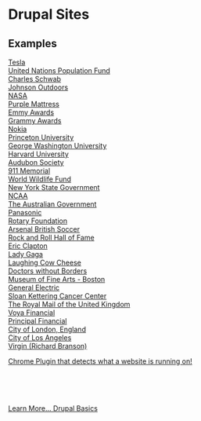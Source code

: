 
# Drupal Sites
## Examples 

[Tesla](https://www.tesla.com/)<br>
[United Nations Population Fund](https://www.unfpa.org/)<br>
[Charles Schwab](https://www.schwab.com/)<br>
[Johnson Outdoors](https://www.johnsonoutdoors.com/us)<br>
[NASA](https://www.nasa.gov/)<br>
[Purple Mattress](https://purple.com/)<br>
[Emmy Awards](https://www.emmys.com/)<br>
[Grammy Awards](https://www.grammy.com/)<br>
[Nokia](https://www.nokia.com/)<br>
[Princeton University](https://www.princeton.edu/)<br>
[George Washington University](https://www.gwu.edu/)<br>
[Harvard University](https://www.harvard.edu/)<br>
[Audubon Society](https://www.audubon.org/)<br>
[911 Memorial](https://www.911memorial.org/)<br>
[World Wildlife Fund](https://www.wwf.org.uk/)<br>
[New York State Government](https://www.ny.gov/)<br>
[NCAA](https://www.ncaa.com/)<br>
[The Australian Government](https://www.australia.gov.au/)<br>
[Panasonic](https://na.panasonic.com/us/)<br>
[Rotary Foundation](https://www.rotary.org/en/about-rotary/rotary-foundation)<br>
[Arsenal British Soccer](https://www.arsenal.com/)<br>
[Rock and Roll Hall of Fame](https://www.rockhall.com/)<br>
[Eric Clapton](https://ericclapton.com/pages/moon-river)<br>
[Lady Gaga](https://www.ladygaga.com/#/)<br>
[Laughing Cow Cheese](https://www.thelaughingcow.com/)<br>
[Doctors without Borders](https://www.doctorswithoutborders.org/)<br>
[Museum of Fine Arts - Boston](https://www.mfa.org/)<br>
[General Electric](https://www.ge.com/)<br>
[Sloan Kettering Cancer Center](https://www.mskcc.org/)<br>
[The Royal Mail of the United Kingdom](https://www.royalmail.com/)<br>
[Voya Financial](https://www.voya.com/)<br>
[Principal Financial](https://www.principal.com/)<br>
[City of London, England](https://www.london.gov.uk/)<br>
[City of Los Angeles](https://lacity.gov/)<br>
[Virgin (Richard Branson)](https://www.virgin.com/)

<font color=yellow>[Chrome Plugin that detects what a website is running on!](https://www.whatruns.com/?source=plugin)</font>

<br>
<br>
<br>

[Learn More... Drupal Basics](../chapters.md#drupal-basics)
